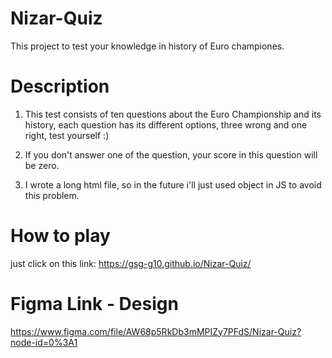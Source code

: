 # Nizar-Quiz
This project to test your knowledge in history of Euro championes.

# Description 
1. This test consists of ten questions about the Euro Championship and its history, 
   each question has its different options, three wrong and one right, test yourself :)
   
2. If you don't answer one of the question, your score in this question will be zero.
   
3. I wrote a long html file, so in the future i'll just used object in JS to avoid this problem.

# How to play
just click on this link:
https://gsg-g10.github.io/Nizar-Quiz/

# Figma Link - Design 
https://www.figma.com/file/AW68p5RkDb3mMPIZy7PFdS/Nizar-Quiz?node-id=0%3A1



